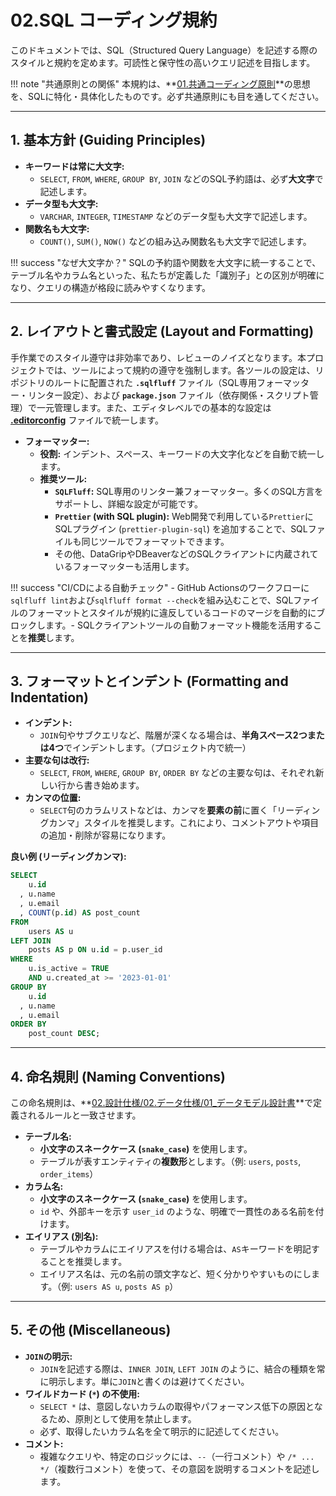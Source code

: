 # 02.SQL コーディング規約

このドキュメントでは、SQL（Structured Query
Language）を記述する際のスタイルと規約を定めます。可読性と保守性の高いクエリ記述を目指します。

!!! note
"共通原則との関係" 本規約は、**[01.共通コーディング原則](../01_共通規則/01_共通コーディング原則.md)**の思想を、SQLに特化・具体化したものです。必ず共通原則にも目を通してください。

---

## 1. 基本方針 (Guiding Principles)

- **キーワードは常に大文字:**
    - `SELECT`, `FROM`, `WHERE`, `GROUP BY`, `JOIN`
      などのSQL予約語は、必ず**大文字**で記述します。
- **データ型も大文字:**
    - `VARCHAR`, `INTEGER`, `TIMESTAMP` などのデータ型も大文字で記述します。
- **関数名も大文字:**
    - `COUNT()`, `SUM()`, `NOW()` などの組み込み関数名も大文字で記述します。

!!! success "なぜ大文字か？"
SQLの予約語や関数を大文字に統一することで、テーブル名やカラム名といった、私たちが定義した「識別子」との区別が明確になり、クエリの構造が格段に読みやすくなります。

---

## 2. レイアウトと書式設定 (Layout and Formatting)

手作業でのスタイル遵守は非効率であり、レビューのノイズとなります。本プロジェクトでは、ツールによって規約の遵守を強制します。各ツールの設定は、リポジトリのルートに配置された
**`.sqlfluff`** ファイル（SQL専用フォーマッター・リンター設定）、および
**`package.json`**
ファイル（依存関係・スクリプト管理）で一元管理します。また、エディタレベルでの基本的な設定は
**[.editorconfig](/.editorconfig)** ファイルで統一します。

- **フォーマッター:**
    - **役割:** インデント、スペース、キーワードの大文字化などを自動で統一します。
    - **推奨ツール:**
        - **`SQLFluff`:**
          SQL専用のリンター兼フォーマッター。多くのSQL方言をサポートし、詳細な設定が可能です。
        - **`Prettier` (with SQL plugin):**
          Web開発で利用している`Prettier`にSQLプラグイン (`prettier-plugin-sql`) を追加することで、SQLファイルも同じツールでフォーマットできます。
        - その他、DataGripやDBeaverなどのSQLクライアントに内蔵されているフォーマッターも活用します。

!!! success "CI/CDによる自動チェック" - GitHub
Actionsのワークフローに`sqlfluff lint`および`sqlfluff format --check`を組み込むことで、SQLファイルのフォーマットとスタイルが規約に違反しているコードのマージを自動的にブロックします。-
SQLクライアントツールの自動フォーマット機能を活用することを**推奨**します。

---

## 3. フォーマットとインデント (Formatting and Indentation)

- **インデント:**
    - `JOIN`句やサブクエリなど、階層が深くなる場合は、**半角スペース2つまたは4つ**でインデントします。（プロジェクト内で統一）
- **主要な句は改行:**
    - `SELECT`, `FROM`, `WHERE`, `GROUP BY`, `ORDER BY`
      などの主要な句は、それぞれ新しい行から書き始めます。
- **カンマの位置:**
    - `SELECT`句のカラムリストなどは、カンマを**要素の前**に置く「リーディングカンマ」スタイルを推奨します。これにより、コメントアウトや項目の追加・削除が容易になります。

**良い例 (リーディングカンマ):**

```sql
SELECT
    u.id
  , u.name
  , u.email
  , COUNT(p.id) AS post_count
FROM
    users AS u
LEFT JOIN
    posts AS p ON u.id = p.user_id
WHERE
    u.is_active = TRUE
    AND u.created_at >= '2023-01-01'
GROUP BY
    u.id
  , u.name
  , u.email
ORDER BY
    post_count DESC;
```

---

## 4. 命名規則 (Naming Conventions)

この命名規則は、**[02.設計仕様/02.データ仕様/01\_データモデル設計書](../../../02_設計仕様/02_データ仕様/01_データモデル設計書.md)**で定義されるルールと一致させます。

- **テーブル名:**
    - **小文字のスネークケース (`snake_case`)** を使用します。
    - テーブルが表すエンティティの**複数形**とします。（例: `users`, `posts`,
      `order_items`）
- **カラム名:**
    - **小文字のスネークケース (`snake_case`)** を使用します。
    - `id` や、外部キーを示す `user_id`
      のような、明確で一貫性のある名前を付けます。
- **エイリアス (別名):**
    - テーブルやカラムにエイリアスを付ける場合は、`AS`キーワードを明記することを推奨します。
    - エイリアス名は、元の名前の頭文字など、短く分かりやすいものにします。（例:
      `users AS u`, `posts AS p`）

---

## 5. その他 (Miscellaneous)

- **`JOIN`の明示:**
    - `JOIN`を記述する際は、`INNER JOIN`, `LEFT JOIN`
      のように、結合の種類を常に明示します。単に`JOIN`と書くのは避けてください。
- **ワイルドカード (`*`) の不使用:**
    - `SELECT *`
      は、意図しないカラムの取得やパフォーマンス低下の原因となるため、原則として使用を禁止します。
    - 必ず、取得したいカラム名を全て明示的に記述してください。
- **コメント:**
    - 複雑なクエリや、特定のロジックには、`--`（一行コメント）や
      `/* ... */`（複数行コメント）を使って、その意図を説明するコメントを記述します。
